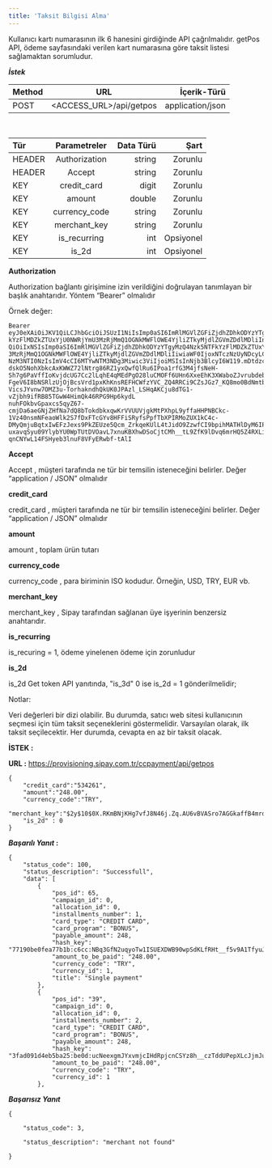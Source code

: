 ```yaml
---
title: 'Taksit Bilgisi Alma'
---
```


Kullanıcı kartı numarasının ilk 6 hanesini girdiğinde API çağrılmalıdır. getPos API, ödeme sayfasındaki verilen kart numarasına göre taksit listesi sağlamaktan sorumludur.

**_İstek_**

| Method                        | URL                         | İçerik-Türü         |
| :-------------------------- | :---------------------------: | -------------------: |
| POST | <ACCESS_URL>/api/getpos | application/json |
</br>

| Tür                        | Parametreler                         | Data Türü         | Şart         |
| :-------------------------- | :---------------------------: | -------------------: | -------------------: |
| HEADER | Authorization | string | Zorunlu |
| HEADER | Accept | string | Zorunlu |
| KEY | credit_card | digit | Zorunlu |
| KEY | amount | double | Zorunlu |
| KEY | currency_code | string | Zorunlu |
| KEY | merchant_key | string | Zorunlu |
| KEY | is_recurring | int | Opsiyonel |
| KEY | is_2d | int | Opsiyonel |

**Authorization**

Authorization  bağlantı girişimine izin verildiğini doğrulayan tanımlayan bir başlık anahtarıdır. Yöntem “Bearer” olmalıdır

Örnek değer:
``` markup
Bearer
eyJ0eXAiOiJKV1QiLCJhbGciOiJSUzI1NiIsImp0aSI6ImRlMGVlZGFiZjdhZDhkODYzYTgyMzQ4Nzk5NTF
kYzFlMDZkZTUxYjU0NWRjYmU3MzRjMmQ1OGNkMWFlOWE4YjliZTkyMjdlZGVmZDdlMDliIn0.eyJhdW
QiOiIxNSIsImp0aSI6ImRlMGVlZGFiZjdhZDhkODYzYTgyMzQ4Nzk5NTFkYzFlMDZkZTUxYjU0NWRjYmU
3MzRjMmQ1OGNkMWFlOWE4YjliZTkyMjdlZGVmZDdlMDliIiwiaWF0IjoxNTczNzUyNDcyLCJuYmYiOjE1
NzM3NTI0NzIsImV4cCI6MTYwNTM3NDg3Miwic3ViIjoiMSIsInNjb3BlcyI6W119.mDtdzcv15p8SnYjZYJUJrh
dskO5NohXbkcAxKWWZ72lNtrg86RZ1yxQwfQlRu6IPoa1rfG3M4jfsNeH-Sh7g6PaVffIoKvjdcUG7Cc2lLqhE4qMEdPgO28luCMOFf6UHn6XxeEhK3XWaboZJvrubdeb0t04a6btrdHUa-FgeV6I8bNSRlzUjOjBcsVrd1pxKhKnsREFHCWfzYVC_ZQ4RRCi9CZsJGz7_KQ8mo0BdNmtbNKwfvYkpcdsm
VicsJYvnw7OMZ3u-TorhakndhQkUK0JPAzl_LSHqAKCju8dTG1-vZjbh9ifRB85TGwW4HimQk46RPG9Hp6kydL
nuhFOkbvGpaxcs5qyZ67-cmjDa6aeGNjZHfNa7dQ8bTokdbkxqwKrVVUUVjgkMtPXhpL9yffaHHPNBCkc-1Vz40nsmNFeaoWlk2S7fDxFTcGYv8HFFiSRyfsPpfTbXPIRMoZUX1kC4c-DMyQmjuBqtxIwEFzJexs9PkZEUze5Qcm_ZrkqeKUlL4tJidO9ZzwfCI9bpihMATHlDyM6IP7XyhgMRt3yr2Wvzx
uxavqSyu09YlybYU0WpTUtDVOavL7xnuKBXhwDSoCjtCMh__tL9ZfK9lDvq6mrHQ5Z4RXLixvWMbl98_Btbnfg_S
qnCNYwL14FSHyeb3lnuF8VFyERwbf-tAlI
```
**Accept**

Accept , müşteri tarafında ne tür bir temsilin isteneceğini belirler. Değer “application / JSON” olmalıdır

**credit_card**

credit_card , müşteri tarafında ne tür bir temsilin isteneceğini belirler. Değer “application / JSON” olmalıdır

**amount**

amount , toplam ürün tutarı

**currency_code**

currency_code , para biriminin ISO kodudur. Örneğin, USD, TRY, EUR vb.

**merchant_key**

merchant_key , Sipay tarafından sağlanan üye işyerinin benzersiz anahtarıdır.

**is_recurring**

is_recuring = 1, ödeme yinelenen ödeme için zorunludur

**is_2d**

is_2d Get token API yanıtında, "is_3d" 0 ise is_2d = 1 gönderilmelidir;


Notlar:

Veri değerleri bir dizi olabilir. Bu durumda, satıcı web sitesi kullanıcının seçmesi için tüm taksit seçeneklerini göstermelidir. Varsayılan olarak, ilk taksit seçilecektir. Her durumda, cevapta en az bir taksit olacak.


**İSTEK :**

**URL :** https://provisioning.sipay.com.tr/ccpayment/api/getpos

``` markup
{
    "credit_card":"534261",
    "amount":"248.00",
    "currency_code":"TRY",
    "merchant_key":"$2y$10$0X.RKmBNjKHg7vfJ8N46j.Zq.AU6vBVASro7AGGkaffB4mrdaV4mO",
    "is_2d" : 0
}
```

**_Başarılı Yanıt_ :**

``` markup
{
    "status_code": 100,
    "status_description": "Successfull",
    "data": [
        {
            "pos_id": 65,
            "campaign_id": 0,
            "allocation_id": 0,
            "installments_number": 1,
            "card_type": "CREDIT CARD",
            "card_program": "BONUS",
            "payable_amount": 248,
            "hash_key": "77190be0fea77b1b:c6cc:NBq3GfN2uqyoTw1ISUEXDWB90wpSdKLfRHt__f5v9A1TfyuJaoiG6ay+xsi5rBASilHpzhNEnKljc5ccTSBeJb0L1lG0y8d6wJntrJ3__NLSw=",
            "amount_to_be_paid": "248.00",
            "currency_code": "TRY",
            "currency_id": 1,
            "title": "Single payment"
        },
        {
            "pos_id": "39",
            "campaign_id": 0,
            "allocation_id": 0,
            "installments_number": 2,
            "card_type": "CREDIT CARD",
            "card_program": "BONUS",
            "payable_amount": 248,
            "hash_key": "3fad091d4eb5ba25:be0d:ucNeexgmJYxvmjcIHdRpjcnCSYz8h__czTddUPepXLcJjmJubxchR+d0__swdpDfQHFJyNisF+gHxIvV1z207CJKIG3G0H0CzeCDLtTt87T10=",
            "amount_to_be_paid": "248.00",
            "currency_code": "TRY",
            "currency_id": 1
        },
```

**_Başarısız Yanıt_**
``` markup
{

    "status_code": 3,

    "status_description": "merchant not found"

}
```
